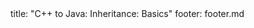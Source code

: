 <frontmatter>
title: "C++ to Java: Inheritance: Basics"
footer: footer.md
</frontmatter>

<include src="navbar.md" boilerplate />

<include src="unit-inPage-asFlat.md" boilerplate />